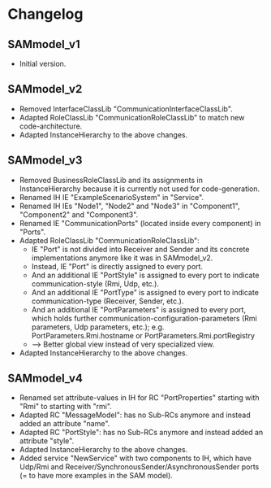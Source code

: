 # Changelog

## SAMmodel_v1
 * Initial version.

## SAMmodel_v2
 * Removed InterfaceClassLib "CommunicationInterfaceClassLib".
 * Adapted RoleClassLib "CommunicationRoleClassLib" to match new code-architecture.
 * Adapted InstanceHierarchy to the above changes.

## SAMmodel_v3
 * Removed BusinessRoleClassLib and its assignments in InstanceHierarchy because it is currently not used for code-generation.
 * Renamed IH IE "ExampleScenarioSystem" in "Service".
 * Renamed IH IEs "Node1", "Node2" and "Node3" in "Component1", "Component2" and "Component3".
 * Renamed IE "CommunicationPorts" (located inside every component) in "Ports".
 * Adapted RoleClassLib "CommunicationRoleClassLib":
	- IE "Port" is not divided into Receiver and Sender and its concrete implementations anymore like it was in SAMmodel_v2.
	- Instead, IE "Port" is directly assigned to every port.
	- And an additional IE "PortStyle" is assigned to every port to indicate communication-style (Rmi, Udp, etc.).
	- And an additional IE "PortType" is assigned to every port to indicate communication-type (Receiver, Sender, etc.).
	- And an additional IE "PortParameters" is assigned to every port, which holds further communication-configuration-parameters (Rmi parameters, Udp parameters, etc.); e.g. PortParameters.Rmi.hostname or PortParameters.Rmi.portRegistry
	- --> Better global view instead of very specialized view.
 * Adapted InstanceHierarchy to the above changes.

## SAMmodel_v4
 * Renamed set attribute-values in IH for RC "PortProperties" starting with "Rmi" to starting with "rmi".
 * Adapted RC "MessageModel": has no Sub-RCs anymore and instead added an attribute "name".
 * Adapted RC "PortStyle": has no Sub-RCs anymore and instead added an attribute "style".
 * Adapted InstanceHierarchy to the above changes.
 * Added service "NewService" with two components to IH, which have Udp/Rmi and Receiver/SynchronousSender/AsynchronousSender ports (= to have more examples in the SAM model).